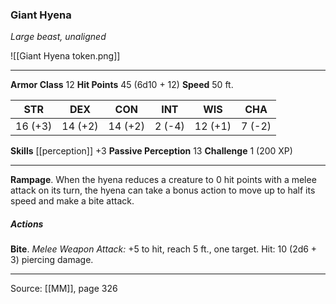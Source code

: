 ### Giant Hyena
_Large beast, unaligned_

![[Giant Hyena token.png]]


---

**Armor Class** 12
**Hit Points** 45 (6d10 + 12)
**Speed** 50 ft.

| STR     | DEX     | CON     | INT     | WIS     | CHA     |
|---------|---------|---------|---------|---------|---------|
| 16 (+3) | 14 (+2) | 14 (+2) | 2 (-4) | 12 (+1) | 7 (-2) |

**Skills** [[perception]] +3
**Passive Perception** 13
**Challenge** 1 (200 XP)

---

**Rampage**. When the hyena reduces a creature to 0 hit points with a melee attack on its turn, the hyena can take a bonus action to move up to half its speed and make a bite attack.

##### Actions
**Bite**. _Melee Weapon Attack:_ +5 to hit, reach 5 ft., one target. Hit: 10 (2d6 + 3) piercing damage.


---

Source: [[MM]], page 326
